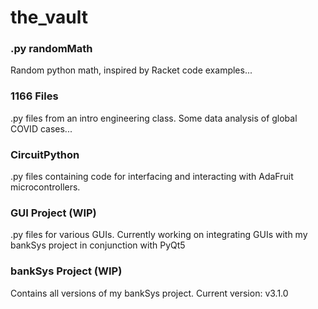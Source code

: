 # the_vault
### .py randomMath
Random python math, inspired by Racket code examples...
### 1166 Files
.py files from an intro engineering class. Some data analysis of global COVID cases...
### CircuitPython
.py files containing code for interfacing and interacting with AdaFruit microcontrollers.
### GUI Project (WIP)
.py files for various GUIs. Currently working on integrating GUIs with my bankSys project in conjunction with PyQt5
### bankSys Project (WIP)
Contains all versions of my bankSys project. Current version: v3.1.0
